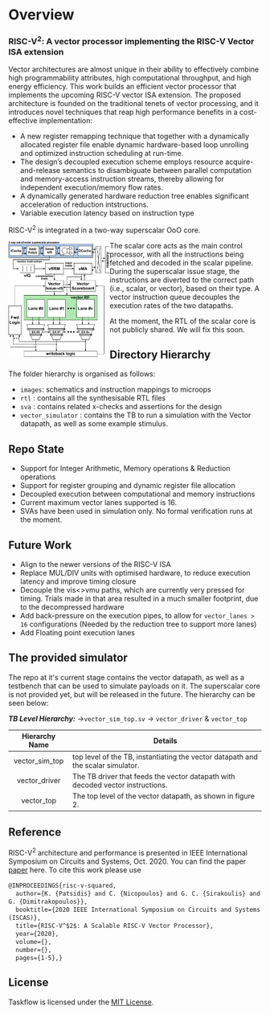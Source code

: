 # Overview

### RISC-V<sup>2</sup>: A vector processor implementing the RISC-V Vector ISA extension
Vector architectures are almost unique in their ability to effectively combine high programmability attributes, high computational throughput, and high energy efficiency. This work builds an efficient vector processor that implements the upcoming RISC-V vector ISA extension. The proposed architecture is founded on the traditional tenets of vector processing, and it introduces novel techniques that reap high performance benefits in a cost-effective implementation: 

- A new register remapping technique that together with a dynamically allocated register file enable dynamic hardware-based loop unrolling 
and optimized instruction scheduling at run-time.
- The design’s decoupled execution scheme employs resource acquire-and-release semantics to disambiguate between parallel computation and memory-access 
instruction streams, thereby allowing for independent execution/memory flow rates.
- A dynamically generated hardware reduction tree enables significant acceleration of reduction intstructions.
- Variable execution latency based on instruction type

RISC-V<sup>2</sup> is integrated in a two-way superscalar OoO core. 

<img align="left" src="images/core_ppln.png" width="40%"> 

The scalar core acts as the main control processor, with all the instructions being fetched and decoded in the scalar pipeline.
During the superscalar issue stage, the instructions are diverted to the correct path (i.e., scalar, or vector), based on their type. 
A vector instruction queue decouples the execution rates of the two datapaths. 

At the moment, the RTL of the scalar core is not publicly shared. We will fix this soon.


## Directory Hierarchy

The folder hierarchy is organised as follows:
- `images`: schematics and instruction mappings to microops
- `rtl` : contains all the synthesisable RTL files
- `sva` : contains related x-checks and assertions for the design
- `vector_simulator` : contains the TB to run a simulation with the Vector datapath, as well as some example stimulus.

## Repo State

- Support for Integer Arithmetic, Memory operations & Reduction operations
- Support for register grouping and dynamic register file allocation
- Decoupled execution between computational and memory instructions
- Current maximum vector lanes supported is 16.
- SVAs have been used in simulation only. No formal verification runs at the moment.

## Future Work
- Align to the newer versions of the RISC-V ISA 
- Replace MUL/DIV units with optimised hardware, to reduce execution latency and improve timing closure
- Decouple the vis<>vmu paths, which are currently very pressed for timing. Trials made in that area resulted in a much smaller footprint, due to the decompressed hardware
- Add back-pressure on the execution pipes, to allow for `vector_lanes > 16` configurations (Needed by the reduction tree to support more lanes)
- Add Floating point execution lanes

## The provided simulator
The repo at it's current stage contains the vector datapath, as well as a testbench that can be used to simulate payloads on it. The superscalar core is not provided yet, but will be released in the future. The hierarchy can be seen below:

_**TB Level Hierarchy:**_
->`vector_sim_top.sv` -> `vector_driver` & `vector_top`

|  Hierarchy Name  | Details                                                                                             |
|:----------------:|-----------------------------------------------------------------------------------------------------|
| vector_sim_top   | top level of the TB, instantiating the vector datapath and the scalar simulator. |
| vector_driver    | The TB driver that feeds the vector datapath with decoded vector instructions. |
| vector_top       | The top level of the vector datapath, as shown in figure 2. |

## Reference
RISC-V<sup>2</sup> architecture and performance is presented in
IEEE International Symposium on Circuits and Systems, Oct. 2020. You can find the paper
[paper](https://ieeexplore.ieee.org/document/9181071) here.
To cite this work please use
```
@INPROCEEDINGS{risc-v-squared,
  author={K. {Patsidis} and C. {Nicopoulos} and G. C. {Sirakoulis} and G. {Dimitrakopoulos}},
  booktitle={2020 IEEE International Symposium on Circuits and Systems (ISCAS)}, 
  title={RISC-V^$2$: A Scalable RISC-V Vector Processor}, 
  year={2020},
  volume={},
  number={},
  pages={1-5},}
```


## License
Taskflow is licensed under the [MIT License](./LICENSE).
